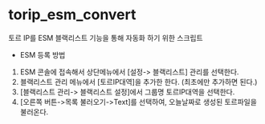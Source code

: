 torip_esm_convert
=================

토르 IP를 ESM 블랙리스트 기능을 통해 자동화 하기 위한 스크립트


* ESM 등록 방법 

1. ESM 콘솔에 접속해서 상단메뉴에서 [설정-> 블랙리스트] 관리를 선택한다.
2. 블랙리스트 관리 메뉴에서 [토르IP대역]을 추가한 한다. (최초에만 추가하면 된다.)
3. [블랙리스트 관리-> 블랙리스트 설정]에서 그룹명 토르IP대역을 선택한다.
4. [오른쪽 버튼->목록 불러오기->Text]를 선택하여, 오늘날짜로 생성된 토르파일을 불러온다.


